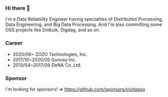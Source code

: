 ### Hi there 👋

I'm a Data Reliability Engineer having specialties of Distributed Processing, Data Engineering, and Big Data Processing. And I'm also committing some OSS projects like Embulk, Digdag, and so on.

<!--
**civitaspo/civitaspo** is a ✨ _special_ ✨ repository because its `README.md` (this file) appears on your GitHub profile.

Here are some ideas to get you started:

- 🔭 I’m currently working on ...
- 🌱 I’m currently learning ...
- 👯 I’m looking to collaborate on ...
- 🤔 I’m looking for help with ...
- 💬 Ask me about ...
- 📫 How to reach me: ...
- 😄 Pronouns: ...
- ⚡ Fun fact: ...
-->


### Career
- 2020/06~ ZOZO Technologies, Inc.
- 2017/10~2020/05 Gunosy Inc.
- 2013/04~2017/09 DeNA Co.,Ltd.

### Sponsor

I'm looking for sponsors! => https://github.com/sponsors/civitaspo
